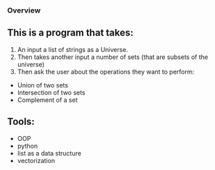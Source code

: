 ### Overview
## This is a program that takes:
1. An input a list of strings as a Universe.
1. Then takes another input a number of sets (that are subsets of the universe)
1. Then ask the user about the operations they want to perform:
* Union of two sets
* Intersection of two sets
* Complement of a set
## Tools:
* OOP
* python 
* list as a data structure
* vectorization
